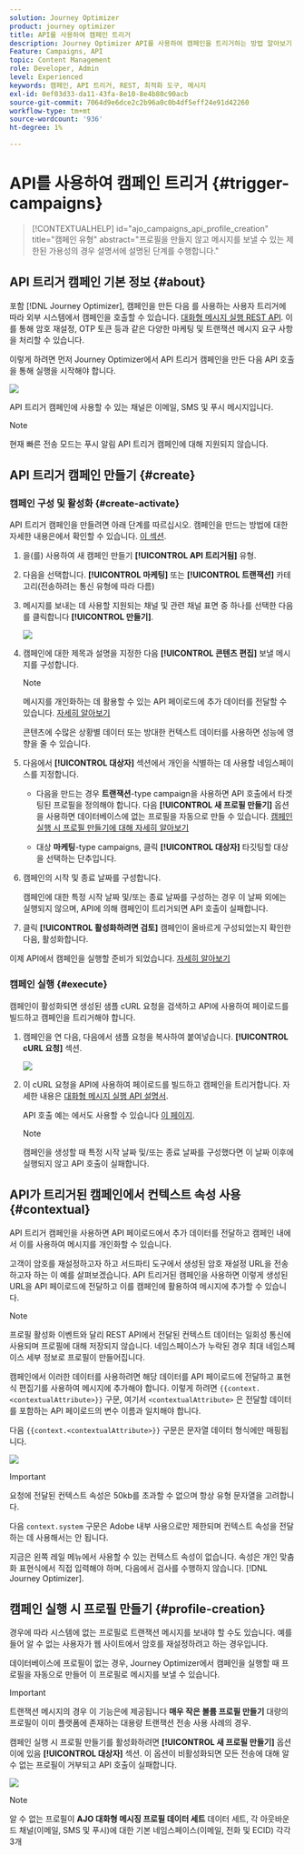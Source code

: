 ```yaml
---
solution: Journey Optimizer
product: journey optimizer
title: API를 사용하여 캠페인 트리거
description: Journey Optimizer API를 사용하여 캠페인을 트리거하는 방법 알아보기
Feature: Campaigns, API
topic: Content Management
role: Developer, Admin
level: Experienced
keywords: 캠페인, API 트리거, REST, 최적화 도구, 메시지
exl-id: 0ef03d33-da11-43fa-8e10-8e4b80c90acb
source-git-commit: 7064d9e6dce2c2b96a0c0b4df5eff24e91d42260
workflow-type: tm+mt
source-wordcount: '936'
ht-degree: 1%

---
```


# API를 사용하여 캠페인 트리거 {#trigger-campaigns}

>[!CONTEXTUALHELP]
>id="ajo_campaigns_api_profile_creation"
>title="캠페인 유형"
>abstract="프로필을 만들지 않고 메시지를 보낼 수 있는 제한된 가용성의 경우 설명서에 설명된 단계를 수행합니다."

## API 트리거 캠페인 기본 정보 {#about}

포함 [!DNL Journey Optimizer], 캠페인을 만든 다음 를 사용하는 사용자 트리거에 따라 외부 시스템에서 캠페인을 호출할 수 있습니다. [대화형 메시지 실행 REST API](https://developer.adobe.com/journey-optimizer-apis/references/messaging/#tag/execution). 이를 통해 암호 재설정, OTP 토큰 등과 같은 다양한 마케팅 및 트랜잭션 메시지 요구 사항을 처리할 수 있습니다.

이렇게 하려면 먼저 Journey Optimizer에서 API 트리거 캠페인을 만든 다음 API 호출을 통해 실행을 시작해야 합니다.

![](../rn/assets/do-not-localize/api-triggered.gif)

API 트리거 캠페인에 사용할 수 있는 채널은 이메일, SMS 및 푸시 메시지입니다.

>[!NOTE]
>
>현재 빠른 전송 모드는 푸시 알림 API 트리거 캠페인에 대해 지원되지 않습니다.

## API 트리거 캠페인 만들기 {#create}

### 캠페인 구성 및 활성화 {#create-activate}

API 트리거 캠페인을 만들려면 아래 단계를 따르십시오. 캠페인을 만드는 방법에 대한 자세한 내용은에서 확인할 수 있습니다. [이 섹션](create-campaign.md).

1. 을(를) 사용하여 새 캠페인 만들기 **[!UICONTROL API 트리거됨]** 유형.

1. 다음을 선택합니다. **[!UICONTROL 마케팅]** 또는 **[!UICONTROL 트랜잭션]** 카테고리(전송하려는 통신 유형에 따라 다름)

1. 메시지를 보내는 데 사용할 지원되는 채널 및 관련 채널 표면 중 하나를 선택한 다음 를 클릭합니다 **[!UICONTROL 만들기]**.

   ![](assets/api-triggered-type.png)

1. 캠페인에 대한 제목과 설명을 지정한 다음 **[!UICONTROL 콘텐츠 편집]** 보낼 메시지를 구성합니다.

   >[!NOTE]
   >
   >메시지를 개인화하는 데 활용할 수 있는 API 페이로드에 추가 데이터를 전달할 수 있습니다. [자세히 알아보기](#contextual)
   >
   >콘텐츠에 수많은 상황별 데이터 또는 방대한 컨텍스트 데이터를 사용하면 성능에 영향을 줄 수 있습니다.

1. 다음에서 **[!UICONTROL 대상자]** 섹션에서 개인을 식별하는 데 사용할 네임스페이스를 지정합니다.

   * 다음을 만드는 경우 **트랜잭션**-type campaign을 사용하면 API 호출에서 타겟팅된 프로필을 정의해야 합니다. 다음 **[!UICONTROL 새 프로필 만들기]** 옵션을 사용하면 데이터베이스에 없는 프로필을 자동으로 만들 수 있습니다. [캠페인 실행 시 프로필 만들기에 대해 자세히 알아보기](#profile-creation)

   * 대상 **마케팅**-type campaigns, 클릭 **[!UICONTROL 대상자]** 타깃팅할 대상을 선택하는 단추입니다.

1. 캠페인의 시작 및 종료 날짜를 구성합니다.

   캠페인에 대한 특정 시작 날짜 및/또는 종료 날짜를 구성하는 경우 이 날짜 외에는 실행되지 않으며, API에 의해 캠페인이 트리거되면 API 호출이 실패합니다.

1. 클릭 **[!UICONTROL 활성화하려면 검토]** 캠페인이 올바르게 구성되었는지 확인한 다음, 활성화합니다.

이제 API에서 캠페인을 실행할 준비가 되었습니다. [자세히 알아보기](#execute)

### 캠페인 실행 {#execute}

캠페인이 활성화되면 생성된 샘플 cURL 요청을 검색하고 API에 사용하여 페이로드를 빌드하고 캠페인을 트리거해야 합니다.

1. 캠페인을 연 다음, 다음에서 샘플 요청을 복사하여 붙여넣습니다. **[!UICONTROL cURL 요청]** 섹션.

   ![](assets/api-triggered-curl.png)

1. 이 cURL 요청을 API에 사용하여 페이로드를 빌드하고 캠페인을 트리거합니다. 자세한 내용은 [대화형 메시지 실행 API 설명서](https://developer.adobe.com/journey-optimizer-apis/references/messaging/#tag/execution).


   API 호출 예는 에서도 사용할 수 있습니다 [이 페이지](https://developer.adobe.com/journey-optimizer-apis/references/messaging-samples/).

   >[!NOTE]
   >
   >캠페인을 생성할 때 특정 시작 날짜 및/또는 종료 날짜를 구성했다면 이 날짜 이후에 실행되지 않고 API 호출이 실패합니다.

## API가 트리거된 캠페인에서 컨텍스트 속성 사용 {#contextual}

API 트리거 캠페인을 사용하면 API 페이로드에서 추가 데이터를 전달하고 캠페인 내에서 이를 사용하여 메시지를 개인화할 수 있습니다.

고객이 암호를 재설정하고자 하고 서드파티 도구에서 생성된 암호 재설정 URL을 전송하고자 하는 이 예를 살펴보겠습니다. API 트리거된 캠페인을 사용하면 이렇게 생성된 URL을 API 페이로드에 전달하고 이를 캠페인에 활용하여 메시지에 추가할 수 있습니다.

>[!NOTE]
>
>프로필 활성화 이벤트와 달리 REST API에서 전달된 컨텍스트 데이터는 일회성 통신에 사용되며 프로필에 대해 저장되지 않습니다. 네임스페이스가 누락된 경우 최대 네임스페이스 세부 정보로 프로필이 만들어집니다.

캠페인에서 이러한 데이터를 사용하려면 해당 데이터를 API 페이로드에 전달하고 표현식 편집기를 사용하여 메시지에 추가해야 합니다. 이렇게 하려면 `{{context.<contextualAttribute>}}` 구문, 여기서 `<contextualAttribute>` 은 전달할 데이터를 포함하는 API 페이로드의 변수 이름과 일치해야 합니다.

다음 `{{context.<contextualAttribute>}}` 구문은 문자열 데이터 형식에만 매핑됩니다.

![](assets/api-triggered-context.png)


>[!IMPORTANT]
>
>요청에 전달된 컨텍스트 속성은 50kb를 초과할 수 없으며 항상 유형 문자열을 고려합니다.
>
>다음 `context.system` 구문은 Adobe 내부 사용으로만 제한되며 컨텍스트 속성을 전달하는 데 사용해서는 안 됩니다.

지금은 왼쪽 레일 메뉴에서 사용할 수 있는 컨텍스트 속성이 없습니다. 속성은 개인 맞춤화 표현식에서 직접 입력해야 하며, 다음에서 검사를 수행하지 않습니다. [!DNL Journey Optimizer].

## 캠페인 실행 시 프로필 만들기 {#profile-creation}

경우에 따라 시스템에 없는 프로필로 트랜잭션 메시지를 보내야 할 수도 있습니다. 예를 들어 알 수 없는 사용자가 웹 사이트에서 암호를 재설정하려고 하는 경우입니다.

데이터베이스에 프로필이 없는 경우, Journey Optimizer에서 캠페인을 실행할 때 프로필을 자동으로 만들어 이 프로필로 메시지를 보낼 수 있습니다.

>[!IMPORTANT]
>
>트랜잭션 메시지의 경우 이 기능은에 제공됩니다 **매우 작은 볼륨 프로필 만들기** 대량의 프로필이 이미 플랫폼에 존재하는 대용량 트랜잭션 전송 사용 사례의 경우.

캠페인 실행 시 프로필 만들기를 활성화하려면 **[!UICONTROL 새 프로필 만들기]** 옵션이에 있음 **[!UICONTROL 대상자]** 섹션. 이 옵션이 비활성화되면 모든 전송에 대해 알 수 없는 프로필이 거부되고 API 호출이 실패합니다.

![](assets/api-triggered-create-profile.png)

>[!NOTE]
>
>알 수 없는 프로필이 **AJO 대화형 메시징 프로필 데이터 세트** 데이터 세트, 각 아웃바운드 채널(이메일, SMS 및 푸시)에 대한 기본 네임스페이스(이메일, 전화 및 ECID) 각각 3개
